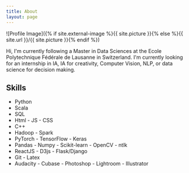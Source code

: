 ```yaml
---
title: About
layout: page
---
```

![Profile Image]({% if site.external-image %}{{ site.picture }}{% else %}{{ site.url }}/{{ site.picture }}{% endif %})

<p>Hi, I'm currently following a Master in Data Sciences at the Ecole Polytechnique Fédérale de Lausanne in Switzerland.
I'm currently looking for an internship in IA, IA for creativity, Computer Vision, NLP, or data science for decision making.
</p>

<h2>Skills</h2>

<ul class="skill-list">
	<li>Python</li>
	<li>Scala</li>
	<li>SQL</li>
	<li>Html - JS - CSS</li>
	<li>C++</li>
	<li>Hadoop - Spark</li>
	<li>PyTorch - TensorFlow - Keras </li>
	<li>Pandas - Numpy - Scikit-learn - OpenCV - ntlk</li>
	<li>ReactJS - D3js - Flask/Django</li>
	<li>Git - Latex</li>
	<li>Audacity - Cubase - Photoshop - Lightroom - Illustrator</li>
</ul>

